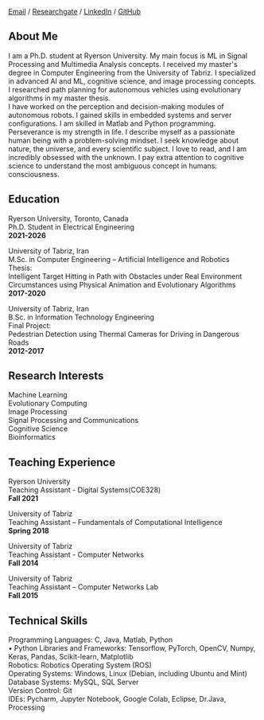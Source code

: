 [Email](mailto:yahmadiadli@ryerson.ca/) / [Researchgate](https://www.researchgate.net/profile/Yasaman_Ahmadi_Adli/) / [LinkedIn](https://www.linkedin.com/in/yasamanadl/) / [GitHub](https://github.com/YasamanAdl94/) 

## About Me
I am a Ph.D. student at Ryerson University. My main focus is ML in Signal Processing and Multimedia Analysis concepts. I received my master's degree in Computer Engineering from the University of Tabriz. I specialized in advanced AI and ML, cognitive science, and image processing concepts. I researched path planning for autonomous vehicles using evolutionary algorithms in my master thesis. <br>
I have worked on the perception and decision-making modules of autonomous robots. I gained skills in embedded systems and server configurations. I am skilled in Matlab and Python programming. <br>
Perseverance is my strength in life. I describe myself as a passionate human being with a problem-solving mindset. I seek knowledge about nature, the universe, and every scientific subject. I love to read, and I am incredibly obsessed with the unknown. I pay extra attention to cognitive science to understand the most ambiguous concept in humans: consciousness. <br>

## Education
Ryerson University, Toronto, Canada <br>
Ph.D. Student in Electrical Engineering <br>
**2021-2026** <br>

University of Tabriz, Iran <br>
M.Sc. in Computer Engineering – Artificial Intelligence and Robotics <br>
Thesis: <br>
Intelligent Target Hitting in Path with Obstacles under Real Environment Circumstances using Physical Animation and Evolutionary Algorithms <br>
**2017-2020** <br>
	
University of Tabriz, Iran <br>
B.Sc. in Information Technology Engineering <br>
Final Project: <br>
Pedestrian Detection using Thermal Cameras for Driving in Dangerous Roads <br>
**2012-2017** <br>

## Research Interests
Machine Learning  <br>
Evolutionary Computing  <br>
Image Processing  <br>
Signal Processing and Communications  <br>
Cognitive Science  <br>
Bioinformatics  <br>

## Teaching Experience
Ryerson University <br>
Teaching Assistant - Digital Systems(COE328) <br>
**Fall 2021** <br>

University of Tabriz <br>
Teaching Assistant – Fundamentals of Computational Intelligence	<br>
**Spring 2018** <br>

University of Tabriz <br>
Teaching Assistant - Computer Networks <br>
**Fall 2014** <br>

University of Tabriz <br>
Teaching Assistant – Computer Networks Lab <br> 
**Fall 2015** <br>


## Technical Skills
Programming Languages: C, Java, Matlab, Python <br>
•	 Python Libraries and Frameworks: Tensorflow, PyTorch, OpenCV, Numpy, Keras, Pandas, Scikit-learn, Matplotlib <br>
Robotics: Robotics Operating System (ROS) <br>
Operating Systems: Windows, Linux (Debian, including Ubuntu and Mint) <br>
Database Systems: MySQL, SQL Server <br>
Version Control: Git <br>
IDEs: Pycharm, Jupyter Notebook, Google Colab, Eclipse, Dr.Java, Processing <br>
